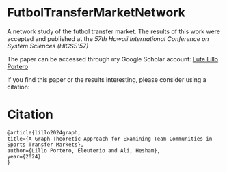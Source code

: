 # FutbolTransferMarketNetwork
A network study of the futbol transfer market. The results of this work were accepted and published at the *57th Hawaii International Conference on System Sciences (HICSS'57)*

The paper can be accessed through my Google Scholar account: [Lute Lillo Portero](https://scholar.google.com/citations?user=jO0CHngAAAAJ&hl=es)

If you find this paper or the results interesting, please consider using a citation:

# Citation
    @article{lillo2024graph,
    title={A Graph-Theoretic Approach for Examining Team Communities in Sports Transfer Markets},
    author={Lillo Portero, Eleuterio and Ali, Hesham},
    year={2024}
    }
